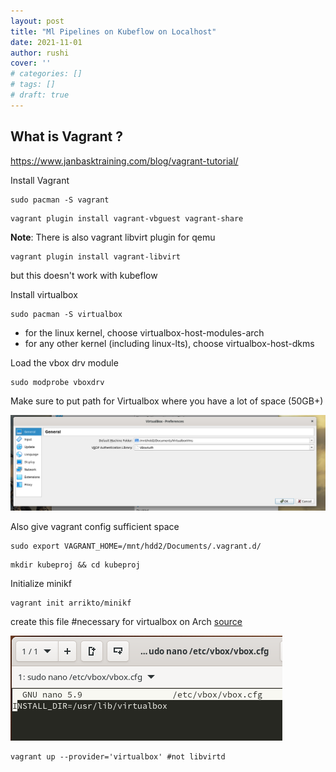 ```yaml
---
layout: post
title: "Ml Pipelines on Kubeflow on Localhost"
date: 2021-11-01
author: rushi
cover: ''
# categories: []
# tags: []
# draft: true
---
```


## What is Vagrant ?
https://www.janbasktraining.com/blog/vagrant-tutorial/

Install Vagrant

```
sudo pacman -S vagrant
```

```
vagrant plugin install vagrant-vbguest vagrant-share
```

**Note**: There is also vagrant libvirt plugin for qemu

```
vagrant plugin install vagrant-libvirt
```

but this doesn't work with kubeflow


Install virtualbox

```
sudo pacman -S virtualbox
```

- for the linux kernel, choose virtualbox-host-modules-arch
- for any other kernel (including linux-lts), choose virtualbox-host-dkms

Load the vbox drv module

```
sudo modprobe vboxdrv
```

Make sure to put path for Virtualbox where you have a lot of space (50GB+)

![](/img/2021-11-01-ml-pipelines-on-kubeflow-on-localhost/2021-11-01-23-08-45.png)

Also give vagrant config sufficient space

```
sudo export VAGRANT_HOME=/mnt/hdd2/Documents/.vagrant.d/
```

```
mkdir kubeproj && cd kubeproj
```

Initialize minikf

```
vagrant init arrikto/minikf
```

create this file #necessary for virtualbox on Arch [source](https://discuss.hashicorp.com/t/vagrant-2-2-18-osx-11-6-cannot-create-private-network/30984)

![](/img/2021-11-01-ml-pipelines-on-kubeflow-on-localhost/2021-11-02-13-22-19.png)

```
vagrant up --provider='virtualbox' #not libvirtd
```